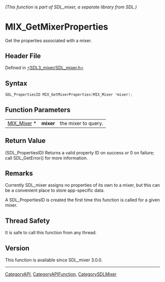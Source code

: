 ###### (This function is part of SDL_mixer, a separate library from SDL.)
# MIX_GetMixerProperties

Get the properties associated with a mixer.

## Header File

Defined in [<SDL3_mixer/SDL_mixer.h>](https://github.com/libsdl-org/SDL_mixer/blob/main/include/SDL3_mixer/SDL_mixer.h)

## Syntax

```c
SDL_PropertiesID MIX_GetMixerProperties(MIX_Mixer *mixer);
```

## Function Parameters

|                          |           |                     |
| ------------------------ | --------- | ------------------- |
| [MIX_Mixer](MIX_Mixer) * | **mixer** | the mixer to query. |

## Return Value

(SDL_PropertiesID) Returns a valid property ID on success or 0 on failure;
call SDL_GetError() for more information.

## Remarks

Currently SDL_mixer assigns no properties of its own to a mixer, but this
can be a convenient place to store app-specific data.

A SDL_PropertiesID is created the first time this function is called for a
given mixer.

## Thread Safety

It is safe to call this function from any thread.

## Version

This function is available since SDL_mixer 3.0.0.

----
[CategoryAPI](CategoryAPI), [CategoryAPIFunction](CategoryAPIFunction), [CategorySDLMixer](CategorySDLMixer)

